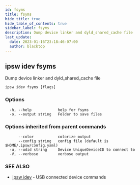 ```yaml
---
id: fsyms
title: fsyms
hide_title: true
hide_table_of_contents: true
sidebar_label: fsyms
description: Dump device linker and dyld_shared_cache file
last_update:
  date: 2023-01-16T23:18:46-07:00
  author: blacktop
---
```

## ipsw idev fsyms

Dump device linker and dyld_shared_cache file

```
ipsw idev fsyms [flags]
```

### Options

```
  -h, --help            help for fsyms
  -o, --output string   Folder to save files
```

### Options inherited from parent commands

```
      --color           colorize output
      --config string   config file (default is $HOME/.ipsw/config.yaml)
  -u, --udid string     Device UniqueDeviceID to connect to
  -V, --verbose         verbose output
```

### SEE ALSO

* [ipsw idev](/docs/cli/ipsw/idev)	 - USB connected device commands

